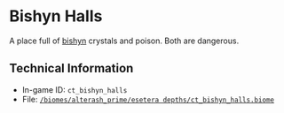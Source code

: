 # Bishyn Halls

A place full of [bishyn](https://ceterai.github.io/MyEnternia/Wiki/Tags/Bishyn) crystals and poison. Both are dangerous.

## Technical Information

- In-game ID: `ct_bishyn_halls`
- File: [`/biomes/alterash_prime/esetera depths/ct_bishyn_halls.biome`](https://github.com/Ceterai/Enternia/blob/main/biomes/alterash_prime/esetera%20depths/ct_bishyn_halls.biome)
